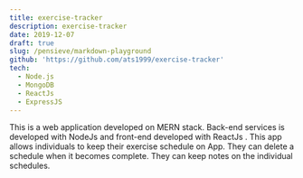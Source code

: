 ```yaml
---
title: exercise-tracker
description: exercise-tracker
date: 2019-12-07
draft: true
slug: /pensieve/markdown-playground
github: 'https://github.com/ats1999/exercise-tracker'
tech:
  - Node.js
  - MongoDB
  - ReactJs
  - ExpressJS
---
```


This is a web application developed on MERN stack. Back-end services is developed with NodeJs and front-end developed with ReactJs . This app allows individuals to keep their exercise schedule on App. They can delete a schedule when it becomes complete. They can keep notes on the individual schedules.
